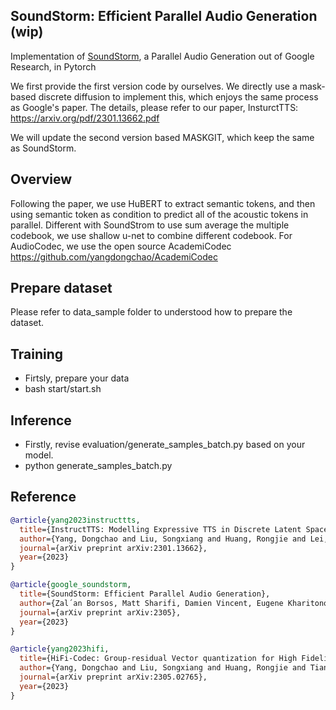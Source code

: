 ## SoundStorm: Efficient Parallel Audio Generation (wip)
Implementation of <a href="https://google-research.github.io/seanet/soundstorm/examples/">SoundStorm</a>, a Parallel Audio Generation out of Google Research, in Pytorch <br>

We first provide the first version code by ourselves. We directly use a mask-based discrete diffusion to implement this, which enjoys the same process as Google's paper. The details, please refer to our paper, InsturctTTS: https://arxiv.org/pdf/2301.13662.pdf <br>

We will update the second version based MASKGIT, which keep the same as SoundStorm.

## Overview
Following the paper, we use HuBERT to extract semantic tokens, and then using semantic token as condition to predict all of the acoustic tokens in parallel. Different with SoundStrom to use sum average the multiple codebook, we use shallow u-net to combine different codebook. For AudioCodec, we use the open source AcademiCodec https://github.com/yangdongchao/AcademiCodec

## Prepare dataset
Please refer to data_sample folder to understood how to prepare the dataset.

## Training
- Firtsly, prepare your data
- bash start/start.sh

## Inference
- Firstly, revise evaluation/generate_samples_batch.py based on your model.
- python generate_samples_batch.py

## Reference

```bibtex
@article{yang2023instructtts,
  title={InstructTTS: Modelling Expressive TTS in Discrete Latent Space with Natural Language Style Prompt},
  author={Yang, Dongchao and Liu, Songxiang and Huang, Rongjie and Lei, Guangzhi and Weng, Chao and Meng, Helen and Yu, Dong},
  journal={arXiv preprint arXiv:2301.13662},
  year={2023}
}
```

```bibtex
@article{google_soundstorm,
  title={SoundStorm: Efficient Parallel Audio Generation},
  author={Zal´an Borsos, Matt Sharifi, Damien Vincent, Eugene Kharitonov, Neil Zeghidour, Marco Tagliasacchi},
  journal={arXiv preprint arXiv:2305},
  year={2023}
}
```

```bibtex
@article{yang2023hifi,
  title={HiFi-Codec: Group-residual Vector quantization for High Fidelity Audio Codec},
  author={Yang, Dongchao and Liu, Songxiang and Huang, Rongjie and Tian, Jinchuan and Weng, Chao and Zou, Yuexian},
  journal={arXiv preprint arXiv:2305.02765},
  year={2023}
}
```